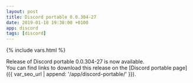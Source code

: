 ```yaml
---
layout: post
title: Discord portable 0.0.304-27
date: 2019-01-18 19:38:00 +0100
app: discord
tags: [discord]
---
```

{% include vars.html %}

Release of Discord portable 0.0.304-27 is now available.<br />
You can find links to download this release on the [Discord portable page]({{ var_seo_url | append: '/app/discord-portable/' }}).